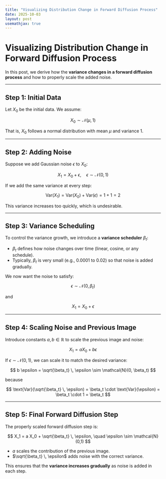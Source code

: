```yaml
---
title: "Visualizing Distribution Change in Forward Diffusion Process"
date: 2025-10-03
layout: post
usemathjax: true
---
```


# Visualizing Distribution Change in Forward Diffusion Process

In this post, we derive how the **variance changes in a forward diffusion process** and how to properly scale the added noise.

---

## Step 1: Initial Data

Let $X_0$ be the initial data. We assume:

$$
X_0 \sim \mathcal{N}(\mu, 1)
$$

That is, $X_0$ follows a normal distribution with mean $\mu$ and variance 1.

---

## Step 2: Adding Noise

Suppose we add Gaussian noise $\epsilon$ to $X_0$:

$$
X_1 = X_0 + \epsilon, \quad \epsilon \sim \mathcal{N}(0,1)
$$

If we add the same variance at every step:

$$
\text{Var}(X_1) = \text{Var}(X_0) + \text{Var}(\epsilon) = 1 + 1 = 2
$$

This variance increases too quickly, which is undesirable.

---

## Step 3: Variance Scheduling

To control the variance growth, we introduce a **variance scheduler** $\beta_t$:

- $\beta_t$ defines how noise changes over time (linear, cosine, or any schedule).  
- Typically, $\beta_t$ is very small (e.g., 0.0001 to 0.02) so that noise is added gradually.

We now want the noise to satisfy:

$$
\epsilon \sim \mathcal{N}(0, \beta_t)
$$

and

$$
X_1 = X_0 + \epsilon
$$

---

## Step 4: Scaling Noise and Previous Image

Introduce constants $a, b \in \mathbb{R}$ to scale the previous image and noise:

$$
X_1 = a X_0 + b \epsilon
$$

If $\epsilon \sim \mathcal{N}(0,1)$, we can scale it to match the desired variance:

$$
b \epsilon = \sqrt{\beta_t} \, \epsilon \sim \mathcal{N}(0, \beta_t)
$$

because

$$
\text{Var}(\sqrt{\beta_t} \, \epsilon) = \beta_t \cdot \text{Var}(\epsilon) = \beta_t \cdot 1 = \beta_t
$$

---

## Step 5: Final Forward Diffusion Step

The properly scaled forward diffusion step is:

$$
X_1 = a X_0 + \sqrt{\beta_t} \, \epsilon, \quad \epsilon \sim \mathcal{N}(0,1)
$$

- $a$ scales the contribution of the previous image.  
- $\sqrt{\beta_t} \, \epsilon$ adds noise with the correct variance.  

This ensures that the **variance increases gradually** as noise is added in each step.
